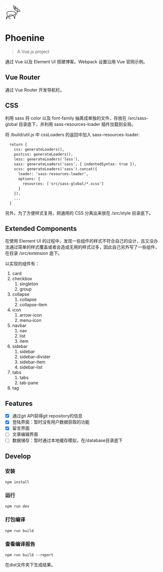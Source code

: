 <img src="/showcase/logo.png" height=50>

# Phoenine

> A Vue.js project

通过 Vue 以及 Element UI 搭建博客。Webpack 设置沿用 Vue 官网示例。

## Vue Router

通过 Vue Router 开发导航栏。

## CSS

利用 sass 将 color 以及 font-family 抽离成单独的文件，存放在 /src/sass-global 目录底下，并利用 sass-resources-loader 插件加载到全局。

将 /build/util.js 中 cssLoaders 的返回中加入 sass-resources-loader:

	  return {
	    css: generateLoaders(),
	    postcss: generateLoaders(),
	    less: generateLoaders('less'),
	    sass: generateLoaders('sass', { indentedSyntax: true }),
	    scss: generateLoaders('sass').concat({
	      loader: 'sass-resources-loader',
	      options: {
	        resources: ['src/sass-global/*.scss']
	      }
	    }),
	    ...
	  }

另外，为了方便样式复用，把通用的 CSS 分离出来放在 /src/style 目录底下。

## Extended Components

在使用 Element UI 的过程中，发现一些组件的样式不符合自己的设计，且又没办法通过简单的样式覆盖或者会造成无用的样式过多，因此自己另外写了一些组件，在目录 /src/extension 底下。

以实现的组件有：

1. card
2. checkbox
	1. singleton
	2. group
3. collapse
	1. collapse
	2. collapse-item
4. icon
	1. arrow-icon
	2. menu-icon
5. navbar
	1. nav
	2. list
	3. item
6. sidebar
	1. sidebar
	2. sidebar-divider
	3. sidebar-item
	4. sidebar-list
7. tabs
	1. tabs
	2. tab-pane
8. tag

## Features

- [x] 通过git API获得git repository的信息
- [x] 登陆界面：暂时没有用户数据获取的功能
- [x] 留言界面
- [ ] 文章编辑界面
- [ ] 数据储存：暂时通过本地缓存模拟，在/database目录底下

## Develop

### 安装

	npm install
	
### 运行

	npm run dev
	
### 打包编译

	npm run build
	
### 查看编译报告

	npm run build --report

在dist文件夹下生成结果。